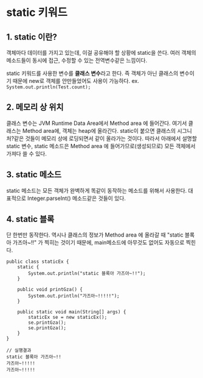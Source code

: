 # static 키워드

## 1. static 이란?
객체마다 데이터를 가지고 있는데, 이걸 공유해야 할 상황에 static을 쓴다. 여러 객체의 메소드들이 동시에 접근, 수정할 수 있는 전역변수같은 느낌이다.

static 키워드를 사용한 변수를 **클래스 변수**라고 한다. 즉 객체가 아닌 클래스의 변수이기 때문에 new로 객체를 안만들었어도 사용이 가능하다. ex. `System.out.println(Test.count);`

## 2. 메모리 상 위치
클래스 변수는 JVM Runtime Data Area에서 Method area 에 들어간다. 여기서 클래스는 Method area에, 객체는 heap에 올라간다. static이 붙으면 클래스의 시그니처?같은 것들이 메모리 상에 로딩되면서 같이 올라가는 것이다. 따라서 아래에서 설명할 static 변수, static 메소드은 Method area 에 들어가므로(생성되므로) 모든 객체에서 가져다 쓸 수 있다.

## 3. static 메소드
static 메소드는 모든 객체가 완벽하게 똑같이 동작하는 메소드를 위해서 사용한다. 대표적으로 Integer.parseInt() 메소드같은 것들이 있다.

## 4. static 블록
단 한번만 동작한다. 역시나 클래스의 정보가 Method area 에 올라갈 때 "static 블록아 가즈아~!!" 가 찍히는 것이기 때문에, main메소드에 아무것도 없어도 자동으로 찍힌다.

    public class staticEx {
        static {
            System.out.println("static 블록아 가즈아~!!");
        }
        
        public void printGza() {
            System.out.println("가즈아~!!!!!");
        }
        
        public static void main(String[] args) {
            staticEx se = new staticEx();
            se.printGza();
            se.printGza();
        }
    }

    // 실행결과
    static 블록아 가즈아~!!
    가즈아~!!!!!
    가즈아~!!!!!
